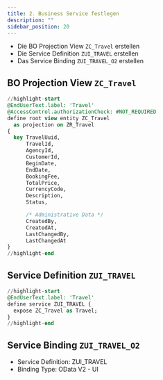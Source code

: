 ```yaml
---
title: 2. Business Service festlegen
description: ""
sidebar_position: 20
---
```


- Die BO Projection View `ZC_Travel` erstellen
- Die Service Definition `ZUI_TRAVEL` erstellen
- Das Service Binding `ZUI_TRAVEL_O2` erstellen

## BO Projection View `ZC_Travel`

```sql showLineNumbers
//highlight-start
@EndUserText.label: 'Travel'
@AccessControl.authorizationCheck: #NOT_REQUIRED
define root view entity ZC_Travel
  as projection on ZR_Travel
{
  key TravelUuid,
      TravelId,
      AgencyId,
      CustomerId,
      BeginDate,
      EndDate,
      BookingFee,
      TotalPrice,
      CurrencyCode,
      Description,
      Status,

      /* Administrative Data */
      CreatedBy,
      CreatedAt,
      LastChangedBy,
      LastChangedAt
}
//highlight-end
```

## Service Definition `ZUI_TRAVEL`

```sql showLineNumbers
//highlight-start
@EndUserText.label: 'Travel'
define service ZUI_TRAVEL {
  expose ZC_Travel as Travel;
}
//highlight-end
```

## Service Binding `ZUI_TRAVEL_O2`

- Service Definition: ZUI_TRAVEL
- Binding Type: OData V2 - UI
